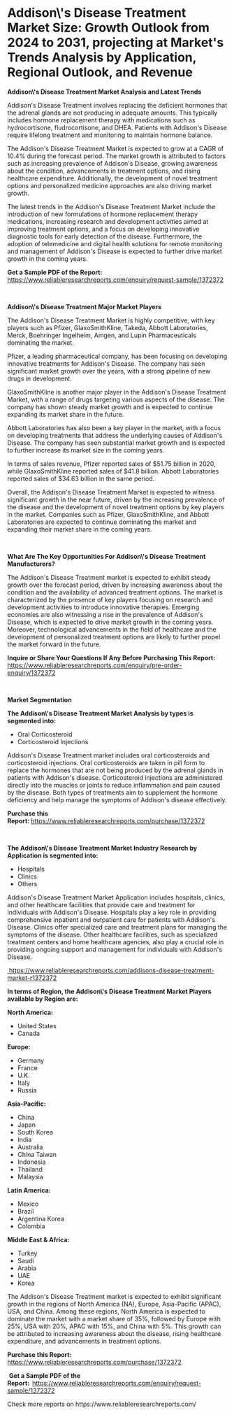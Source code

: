 <p><h1>Addison\'s Disease Treatment Market Size: Growth Outlook from 2024 to 2031, projecting at Market's Trends Analysis by Application, Regional Outlook, and Revenue</h1></p><p><strong>Addison\'s Disease Treatment Market Analysis and Latest Trends</strong></p>
<p><p>Addison's Disease Treatment involves replacing the deficient hormones that the adrenal glands are not producing in adequate amounts. This typically includes hormone replacement therapy with medications such as hydrocortisone, fludrocortisone, and DHEA. Patients with Addison's Disease require lifelong treatment and monitoring to maintain hormone balance.</p><p>The Addison's Disease Treatment Market is expected to grow at a CAGR of 10.4% during the forecast period. The market growth is attributed to factors such as increasing prevalence of Addison's Disease, growing awareness about the condition, advancements in treatment options, and rising healthcare expenditure. Additionally, the development of novel treatment options and personalized medicine approaches are also driving market growth.</p><p>The latest trends in the Addison's Disease Treatment Market include the introduction of new formulations of hormone replacement therapy medications, increasing research and development activities aimed at improving treatment options, and a focus on developing innovative diagnostic tools for early detection of the disease. Furthermore, the adoption of telemedicine and digital health solutions for remote monitoring and management of Addison's Disease is expected to further drive market growth in the coming years.</p></p>
<p><strong>Get a Sample PDF of the Report:&nbsp;</strong> <a href="https://www.reliableresearchreports.com/enquiry/request-sample/1372372">https://www.reliableresearchreports.com/enquiry/request-sample/1372372</a></p>
<p>&nbsp;</p>
<p><strong>Addison\'s Disease Treatment Major Market Players</strong></p>
<p><p>The Addison's Disease Treatment Market is highly competitive, with key players such as Pfizer, GlaxoSmithKline, Takeda, Abbott Laboratories, Merck, Boehringer Ingelheim, Amgen, and Lupin Pharmaceuticals dominating the market.</p><p>Pfizer, a leading pharmaceutical company, has been focusing on developing innovative treatments for Addison's Disease. The company has seen significant market growth over the years, with a strong pipeline of new drugs in development.</p><p>GlaxoSmithKline is another major player in the Addison's Disease Treatment Market, with a range of drugs targeting various aspects of the disease. The company has shown steady market growth and is expected to continue expanding its market share in the future.</p><p>Abbott Laboratories has also been a key player in the market, with a focus on developing treatments that address the underlying causes of Addison's Disease. The company has seen substantial market growth and is expected to further increase its market size in the coming years.</p><p>In terms of sales revenue, Pfizer reported sales of $51.75 billion in 2020, while GlaxoSmithKline reported sales of $41.8 billion. Abbott Laboratories reported sales of $34.63 billion in the same period.</p><p>Overall, the Addison's Disease Treatment Market is expected to witness significant growth in the near future, driven by the increasing prevalence of the disease and the development of novel treatment options by key players in the market. Companies such as Pfizer, GlaxoSmithKline, and Abbott Laboratories are expected to continue dominating the market and expanding their market share in the coming years.</p></p>
<p>&nbsp;</p>
<p><strong>What Are The Key Opportunities For Addison\'s Disease Treatment Manufacturers?</strong></p>
<p><p>The Addison's Disease Treatment market is expected to exhibit steady growth over the forecast period, driven by increasing awareness about the condition and the availability of advanced treatment options. The market is characterized by the presence of key players focusing on research and development activities to introduce innovative therapies. Emerging economies are also witnessing a rise in the prevalence of Addison's Disease, which is expected to drive market growth in the coming years. Moreover, technological advancements in the field of healthcare and the development of personalized treatment options are likely to further propel the market forward in the future.</p></p>
<p><strong>Inquire or Share Your Questions If Any Before Purchasing This Report:</strong> <a href="https://www.reliableresearchreports.com/enquiry/pre-order-enquiry/1372372">https://www.reliableresearchreports.com/enquiry/pre-order-enquiry/1372372</a></p>
<p>&nbsp;</p>
<p><strong>Market Segmentation</strong></p>
<p><strong>The Addison\'s Disease Treatment Market Analysis by types is segmented into:</strong></p>
<p><ul><li>Oral Corticosteroid</li><li>Corticosteroid Injections</li></ul></p>
<p><p>Addison's Disease Treatment market includes oral corticosteroids and corticosteroid injections. Oral corticosteroids are taken in pill form to replace the hormones that are not being produced by the adrenal glands in patients with Addison's disease. Corticosteroid injections are administered directly into the muscles or joints to reduce inflammation and pain caused by the disease. Both types of treatments aim to supplement the hormone deficiency and help manage the symptoms of Addison's disease effectively.</p></p>
<p><strong>Purchase this Report:&nbsp;</strong><a href="https://www.reliableresearchreports.com/purchase/1372372">https://www.reliableresearchreports.com/purchase/1372372</a></p>
<p>&nbsp;</p>
<p><strong>The Addison\'s Disease Treatment Market Industry Research by Application is segmented into:</strong></p>
<p><ul><li>Hospitals</li><li>Clinics</li><li>Others</li></ul></p>
<p><p>Addison's Disease Treatment Market Application includes hospitals, clinics, and other healthcare facilities that provide care and treatment for individuals with Addison's Disease. Hospitals play a key role in providing comprehensive inpatient and outpatient care for patients with Addison's Disease. Clinics offer specialized care and treatment plans for managing the symptoms of the disease. Other healthcare facilities, such as specialized treatment centers and home healthcare agencies, also play a crucial role in providing ongoing support and management for individuals with Addison's Disease.</p></p>
<p><a href="https://www.reliableresearchreports.com/addisons-disease-treatment-market-r1372372">&nbsp;https://www.reliableresearchreports.com/addisons-disease-treatment-market-r1372372</a></p>
<p><strong>In terms of Region, the Addison\'s Disease Treatment Market Players available by Region are:</strong></p>
<p>
    <p> <strong> North America: </strong>
        <ul>
            <li>United States</li>
            <li>Canada</li>
        </ul>
        </p> 
    <p> <strong> Europe: </strong>
        <ul>
            <li>Germany</li>
            <li>France</li>
            <li>U.K.</li>
            <li>Italy</li>
            <li>Russia</li>
        </ul>
        </p> 
    <p> <strong> Asia-Pacific: </strong>
        <ul>
            <li>China</li>
            <li>Japan</li>
            <li>South Korea</li>
            <li>India</li>
            <li>Australia</li>
            <li>China Taiwan</li>
            <li>Indonesia</li>
            <li>Thailand</li>
            <li>Malaysia</li>
        </ul>
        </p> 
    <p> <strong> Latin America: </strong>
        <ul>
            <li>Mexico</li>
            <li>Brazil</li>
            <li>Argentina Korea</li>
            <li>Colombia</li>
        </ul>
        </p> 
    <p> <strong> Middle East & Africa: </strong>
        <ul>
            <li>Turkey</li>
            <li>Saudi</li>
            <li>Arabia</li>
            <li>UAE</li>
            <li>Korea</li>
        </ul>
    </p>
    </p>
<p><p>The Addison's Disease Treatment market is expected to exhibit significant growth in the regions of North America (NA), Europe, Asia-Pacific (APAC), USA, and China. Among these regions, North America is expected to dominate the market with a market share of 35%, followed by Europe with 25%, USA with 20%, APAC with 15%, and China with 5%. This growth can be attributed to increasing awareness about the disease, rising healthcare expenditure, and advancements in treatment options.</p></p>
<p><strong>Purchase this Report: </strong><a href="https://www.reliableresearchreports.com/purchase/1372372">https://www.reliableresearchreports.com/purchase/1372372</a></p>
<p>&nbsp;<strong>Get a Sample PDF of the Report:&nbsp;&nbsp;</strong><a href="https://www.reliableresearchreports.com/enquiry/request-sample/1372372">https://www.reliableresearchreports.com/enquiry/request-sample/1372372</a></p>
<p><strong></strong></p>
<p>Check more reports on https://www.reliableresearchreports.com/</p>